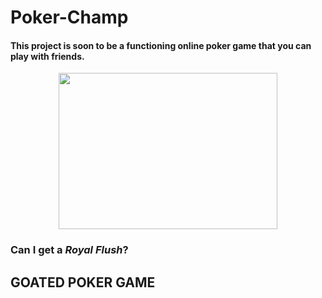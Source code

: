 <h1>Poker-Champ</h1>
<h4>This project is soon to be a functioning online poker game that you can play with friends.</h4>
<p align="center">
     <img src="https://openclipart.org/image/800px/304391"
          width="350"
          height="250">
</p>
<h3>Can I get a <em>Royal Flush</em>?</h3>
<h2>GOATED POKER GAME</h2>

